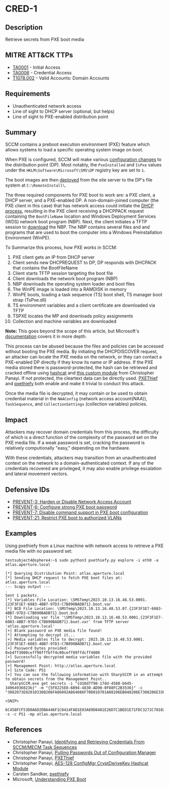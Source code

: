 # CRED-1

## Description
Retrieve secrets from PXE boot media

## MITRE ATT&CK TTPs
- [TA0001](https://attack.mitre.org/tactics/TA0001) - Initial Access
- [TA0006](https://attack.mitre.org/tactics/TA0006) - Credential Access
- [T1078.002](https://attack.mitre.org/techniques/T1078/002/) - Valid Accounts: Domain Accounts

## Requirements
- Unauthenticated network access
- Line of sight to DHCP server (optional, but helps)
- Line of sight to PXE-enabled distribution point

## Summary
SCCM contains a preboot execution environment (PXE) feature which allows systems to load a specific operating system image on boot.

When PXE is configured, SCCM will make various [configuration changes](https://learn.microsoft.com/en-us/troubleshoot/mem/configmgr/os-deployment/understand-pxe-boot#pxe-service-point-installation) to the distribution point (DP). Most notably, the `PxeInstalled` and `IsPxe` values under the `HKLM\Software\Microsoft\SMS\DP` registry key are set to `1`.

The boot images are then [deployed](https://learn.microsoft.com/en-us/troubleshoot/mem/configmgr/os-deployment/understand-pxe-boot#add-boot-images-to-a-pxe-enabled-dp) from the site server to the DP's file system at `C:\RemoteInstall\`.

The three required components for PXE boot to work are: a PXE client, a DHCP server, and a PXE-enabled DP. A non-domain-joined computer (the PXE client in this case) that has network access could initiate the [DHCP process](https://www.mwrcybersec.com/research_items/identifying-and-retrieving-credentials-from-sccm-mecm-task-sequences), resulting in the PXE client receiving a DHCPPACK request containing the `BootFileName` location and Windows Deployment Services (WDS) network boot program (NBP). Next, the client initiates a TFTP session to [download](https://learn.microsoft.com/en-us/troubleshoot/mem/configmgr/os-deployment/understand-pxe-boot#downloading-the-boot-files) the NBP. The NBP contains several files and and programs that are used to boot the computer into a Windows Preinstallation Environment (WinPE).

To Summarize this process, how PXE works in SCCM:
1. PXE client gets an IP from DHCP server​
2. Client sends new DHCPREQUEST to DP, DP responds with DHCPACK that contains the BootFileName​
3. Client starts TFTP session targeting the boot file​
4. Client downloads the network boot program (NBP)​
5. NBP downloads the operating system loader and boot files​
6. The WinPE image is loaded into a RAMDISK in memory​
7. WinPE boots, loading a task sequence (TS) boot shell, TS manager boot strap (TsPxe.dll)​
8. TS environment variables and a client certificate are downloaded via TFTP​
9. TSPXE locates the MP and downloads policy assignments​
10. Collection and machine variables are downloaded

**Note:** This goes beyond the scope of this article, but Microsoft's [documentation](https://learn.microsoft.com/en-us/troubleshoot/mem/configmgr/os-deployment/understand-pxe-boot) covers it in more depth.

This process can be abused because the files and policies can be accessed without booting the PXE media. By initiating the DHCPDISCOVER request, an attacker can locate the PXE media on the network, or they can contact a PXE-enabled DP directly if they know its name or IP address. If the PXE media stored there is password-protected, the hash can be retrieved and cracked offline using [hashcat](https://github.com/hashcat/hashcat) and [this custom module](https://github.com/MWR-CyberSec/configmgr-cryptderivekey-hashcat-module) from Christopher Panayi. If not protected, the cleartext data can be directly used. [PXEThief](https://github.com/MWR-CyberSec/PXEThief​) and [pxethiefy](https://github.com/csandker/pxethiefy​) both enable and make it trivial to conduct this attack.

Once the media file is decrypted, it may contain or be used to obtain credential material in the `NAAConfig` (network access account(NAA)), `TaskSequence`, and `CollectionSettings` (collection variables) policies.


## Impact

Attackers may recover domain credentials from this process, the difficulty of which is a direct function of the complexity of the password set on the PXE media file. If a weak password is set, cracking the password is relatively computionally "easy," depending on the hardware.

With these credentials, attackers may transition from an unauthenticated context on the network to a domain-authenticated context. If any of the credentials recovered are privileged, it may also enable privilege escalation and lateral movement vectors.

## Defensive IDs
- [PREVENT-3: Harden or Disable Network Access Account](../../../defense-techniques/PREVENT/PREVENT-3/prevent-3_description.md)
- [PREVENT-6: Configure strong PXE boot password](../../../defense-techniques/PREVENT/PREVENT-6/prevent-6_description.md)
- [PREVENT-7: Disable command support in PXE boot configuration](../../../defense-techniques/PREVENT/PREVENT-7/prevent-7_description.md)
- [PREVENT-21: Restrict PXE boot to authorized VLANs](../../../defense-techniques/PREVENT/PREVENT-21/prevent-21_description.md)


## Examples

Using pxethiefy from a Linux machine with network access to retrieve a PXE media file with no password set:
```
testsubject4@sphere4:~$ sudo python3 pxethiefy.py explore -i eth0 -a atlas.aperture.local

[*] Querying Distribution Point: atlas.aperture.local
[*] Sending DHCP request to fetch PXE boot files at: atlas.aperture.local
--- Scapy output ---
.
Sent 1 packets.
[*] Variables File Location: \SMSTemp\2023.10.13.16.48.53.0001.{23F3F1E7-6083-4BB7-97D3-C7B890BADB71}.boot.var
[*] BCD File Location: \SMSTemp\2023.10.13.16.48.53.07.{23F3F1E7-6083-4BB7-97D3-C7B890BADB71}.boot.bcd
[*] Downloading var file '\SMSTemp\2023.10.13.16.48.53.0001.{23F3F1E7-6083-4BB7-97D3-C7B890BADB71}.boot.var' from TFTP server 'atlas.aperture.local'
[+] Blank password on PXE media file found!
[*] Attempting to decrypt it...
[+] Media variables file to decrypt: 2023.10.13.16.48.53.0001.{23F3F1E7-6083-4BB7-97D3-C7B890BADB71}.boot.var
[+] Password bytes provided: 0xb4ff3000ceff90fffbff4c00ceff89ffdcff4800
[+] Successfully decrypted media variables file with the provided password!
[+] Management Point: http://atlas.aperture.local
[+] Site Code: PS1
[+] You can use the following information with SharpSCCM in an attempt to obtain secrets from the Management Point..
  SharpSCCM.exe get secrets -i "{d10d7f98-17dd-4588-b645-34964936023b}" -m "{5F8225E8-6B94-4830-AD90-0F88FC2B3536}" -c "3082073E020103308206FA06092A864886F70D010701A08206EB048206E7308206E33082

<SNIP>

6C458FCF53D0A6D2DBA446F1C0414FAD1E03A89D8481E26D7C1BED1E71FDC3272C701020207D0" -s -c PS1 -mp atlas.aperture.local
```

## References
- Christopher Panayi, [Identifying and Retrieving Credentials From SCCM/MECM Task Sequences](https://www.mwrcybersec.com/research_items/identifying-and-retrieving-credentials-from-sccm-mecm-task-sequences)
- Christopher Panayi, [Pulling Passwords Out of Configuration Manager](https://www.youtube.com/watch?v=Ly9goAud0gs)
- Christopher Panayi, [PXEThief](https://github.com/MWR-CyberSec/PXEThief)
- Christopher Panayi, [AES-128 ConfigMgr CryptDeriveKey Hashcat Module](https://github.com/MWR-CyberSec/configmgr-cryptderivekey-hashcat-module)
- Carsten Sandker, [pxethiefy](https://github.com/csandker/pxethiefy​)
- Microsoft, [Understanding PXE Boot](https://learn.microsoft.com/en-us/troubleshoot/mem/configmgr/os-deployment/understand-pxe-boot#)
